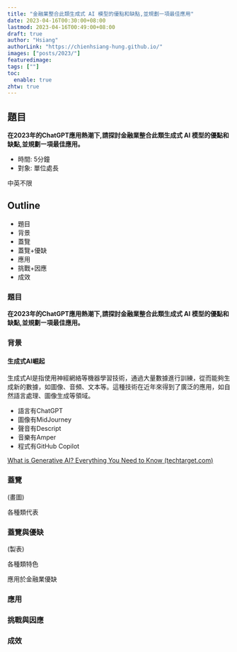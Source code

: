 ```yaml
---
title: "金融業整合此類生成式 AI 模型的優點和缺點,並規劃㇐項最佳應用"
date: 2023-04-16T00:30:00+08:00
lastmod: 2023-04-16T00:49:00+08:00
draft: true
author: "Hsiang"
authorLink: "https://chienhsiang-hung.github.io/"
images: ["posts/2023/"]
featuredimage: 
tags: [""]
toc:
  enable: true
zhtw: true
---
```

## 題目
**在2023年的ChatGPT應用熱潮下,請探討金融業整合此類生成式 AI 模型的優點和缺點,並規劃㇐項最佳應用。**
- 時間: 5分鐘
- 對象: 單位處長

中英不限
## Outline
- 題目
- 背景
- 蓋覽
- 蓋覽+優缺
- 應用
- 挑戰+因應
- 成效

### 題目
**在2023年的ChatGPT應用熱潮下,請探討金融業整合此類生成式 AI 模型的優點和缺點,並規劃㇐項最佳應用。**
### 背景
#### 生成式AI崛起
生成式AI是指使用神經網絡等機器學習技術，通過大量數據進行訓練，從而能夠生成新的數據，如圖像、音頻、文本等。這種技術在近年來得到了廣泛的應用，如自然語言處理、圖像生成等領域。
- 語言有ChatGPT
- 圖像有MidJourney
- 聲音有Descript
- 音樂有Amper
- 程式有GitHub Copilot

[What is Generative AI? Everything You Need to Know (techtarget.com)](https://www.techtarget.com/searchenterpriseai/definition/generative-AI#:~:text=Generative%20AI%20tools%20exist%20for,2%2C%20Midjourney%20and%20Stable%20Diffusion.)
### 蓋覽
(畫圖)

各種類代表
### 蓋覽與優缺
(製表)

各種類特色

應用於金融業優缺
### 應用
### 挑戰與因應
### 成效